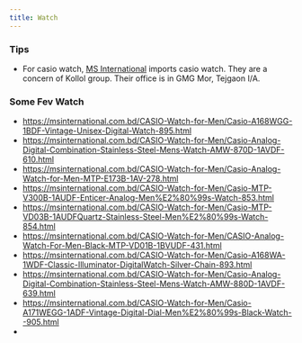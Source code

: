 ```yaml
---
title: Watch
---
```


### Tips 

- For casio watch, [MS International](https://msinternational.com.bd/) imports casio watch. They are a concern of Kollol group. Their office is in GMG Mor, Tejgaon I/A.

### Some Fev Watch

- https://msinternational.com.bd/CASIO-Watch-for-Men/Casio-A168WGG-1BDF-Vintage-Unisex-Digital-Watch-895.html
- https://msinternational.com.bd/CASIO-Watch-for-Men/Casio-Analog-Digital-Combination-Stainless-Steel-Mens-Watch-AMW-870D-1AVDF-610.html
- https://msinternational.com.bd/CASIO-Watch-for-Men/Casio-Analog-Watch-for-Men-MTP-E173B-1AV-278.html
- https://msinternational.com.bd/CASIO-Watch-for-Men/Casio-MTP-V300B-1AUDF-Enticer-Analog-Men%E2%80%99s-Watch-853.html
- https://msinternational.com.bd/CASIO-Watch-for-Men/Casio-MTP-VD03B-1AUDFQuartz-Stainless-Steel-Men%E2%80%99s-Watch-854.html
- https://msinternational.com.bd/CASIO-Watch-for-Men/CASIO-Analog-Watch-For-Men-Black-MTP-VD01B-1BVUDF-431.html
- https://msinternational.com.bd/CASIO-Watch-for-Men/Casio-A168WA-1WDF-Classic-Illuminator-DigitalWatch-Silver-Chain-893.html
- https://msinternational.com.bd/CASIO-Watch-for-Men/Casio-Analog-Digital-Combination-Stainless-Steel-Mens-Watch-AMW-880D-1AVDF-639.html
- https://msinternational.com.bd/CASIO-Watch-for-Men/Casio-A171WEGG-1ADF-Vintage-Digital-Dial-Men%E2%80%99s-Black-Watch--905.html
- 



